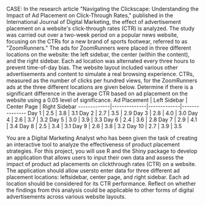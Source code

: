 CASE:
In the research article "Navigating the Clickscape: Understanding the Impact of Ad Placement on Click-Through
Rates," published in the International Journal of Digital Marketing, the effect of advertisement placement on a
website's click-through rates (CTR) is analyzed. The study was carried out over a two-week period on a popular news
website, focusing on the CTRs for a new brand of sports footwear, referred to as "ZoomRunners." The ads for
ZoomRunners were placed in three different locations on the website: the left sidebar, the center (within the
content), and the right sidebar. Each ad location was alternated every three hours to prevent time-of-day bias. The
website layout included various other advertisements and content to simulate a real browsing experience. CTRs,
measured as the number of clicks per hundred views, for the ZoomRunners ads at the three different locations are
given below. Determine if there is a significant difference in the average CTR based on ad placement on the website
using a 0.05 level of significance.
Ad Placement | Left Sidebar | Center Page | Right Sidebar
-------------|--------------|-------------|---------------
Day 1 | 2.5 | 3.8 | 3.1
Day 2 | 2.7 | 3.5 | 2.9
Day 3 | 2.8 | 4.0 | 3.0
Day 4 | 2.6 | 3.7 | 3.2
Day 5 | 3.0 | 3.9 | 3.3
Day 6 | 2.4 | 3.6 | 2.8
Day 7 | 2.9 | 4.1 | 3.4
Day 8 | 2.5 | 3.4 | 3.1
Day 9 | 2.6 | 3.8 | 3.2
Day 10 | 2.7 | 3.9 | 3.5


You are a Digital Marketing Analyst who has been given the task of creating an interactive tool to analyze the
effectiveness of product placement strategies. For this project, you will use R and the Shiny package to develop an
application that allows users to input their own data and assess the impact of product ad placements on clickthrough rates (CTR) on a website.
The application should allow usersto enter data for three different ad placement locations: leftsidebar, center page,
and right sidebar. Each ad location should be considered for its CTR performance. Reflect on whether the findings
from this analysis could be applicable to other forms of digital advertisements across various website layouts.
